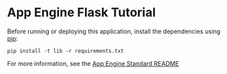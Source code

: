 # App Engine Flask Tutorial

Before running or deploying this application, install the dependencies using
[pip](https://pip.pypa.io/en/stable/):

    pip install -t lib -r requirements.txt

For more information, see the [App Engine Standard README](https://github.com/GoogleCloudPlatform/python-docs-samples/blob/master/appengine/standard/README.md)
